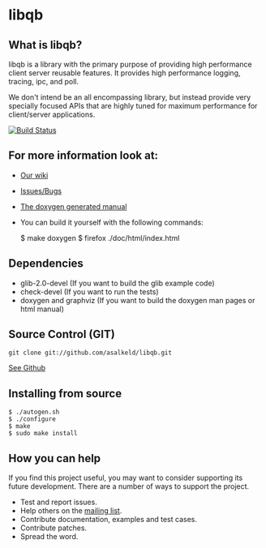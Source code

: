 # libqb

## What is libqb?
libqb is a library with the primary purpose of providing high performance
client server reusable features. It provides high performance logging,
tracing, ipc, and poll.

We don't intend be an all encompassing library, but instead provide very
specially focused APIs that are highly tuned for maximum performance for client/server applications.

[![Build Status](https://travis-ci.org/asalkeld/libqb.png)](https://travis-ci.org/asalkeld/libqb)

## For more information look at:
* [Our wiki](https://github.com/asalkeld/libqb/wiki)
* [Issues/Bugs](https://github.com/asalkeld/libqb/issues)
* [The doxygen generated manual](http://libqb.org/html/doxygen/)
* You can build it yourself with the following commands:

    $ make doxygen
    $ firefox ./doc/html/index.html

## Dependencies
* glib-2.0-devel (If you want to build the glib example code)
* check-devel (If you want to run the tests)
* doxygen and graphviz (If you want to build the doxygen man pages or html manual)

## Source Control (GIT)

    git clone git://github.com/asalkeld/libqb.git

[See Github](https://github.com/asalkeld/libqb)

## Installing from source

    $ ./autogen.sh
    $ ./configure
    $ make
    $ sudo make install

## How you can help
If you find this project useful, you may want to consider supporting its future development.
There are a number of ways to support the project.

* Test and report issues.
* Help others on the [mailing list](https://fedorahosted.org/mailman/listinfo/quarterback-devel).
* Contribute documentation, examples and test cases.
* Contribute patches.
* Spread the word.

